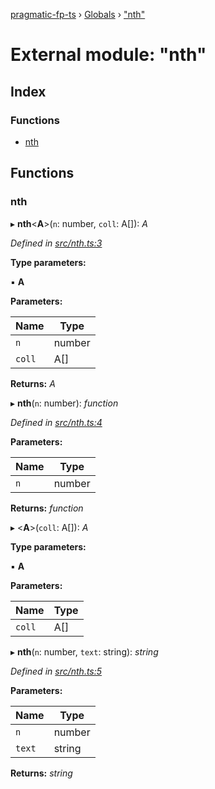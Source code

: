 [pragmatic-fp-ts](../README.md) › [Globals](../globals.md) › ["nth"](_nth_.md)

# External module: "nth"

## Index

### Functions

* [nth](_nth_.md#nth)

## Functions

###  nth

▸ **nth**<**A**>(`n`: number, `coll`: A[]): *A*

*Defined in [src/nth.ts:3](https://github.com/hermann-p/pragmatic-fp-ts/blob/6562256/src/nth.ts#L3)*

**Type parameters:**

▪ **A**

**Parameters:**

Name | Type |
------ | ------ |
`n` | number |
`coll` | A[] |

**Returns:** *A*

▸ **nth**(`n`: number): *function*

*Defined in [src/nth.ts:4](https://github.com/hermann-p/pragmatic-fp-ts/blob/6562256/src/nth.ts#L4)*

**Parameters:**

Name | Type |
------ | ------ |
`n` | number |

**Returns:** *function*

▸ <**A**>(`coll`: A[]): *A*

**Type parameters:**

▪ **A**

**Parameters:**

Name | Type |
------ | ------ |
`coll` | A[] |

▸ **nth**(`n`: number, `text`: string): *string*

*Defined in [src/nth.ts:5](https://github.com/hermann-p/pragmatic-fp-ts/blob/6562256/src/nth.ts#L5)*

**Parameters:**

Name | Type |
------ | ------ |
`n` | number |
`text` | string |

**Returns:** *string*
